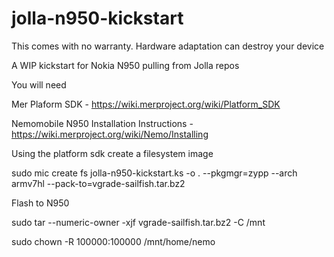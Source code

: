 jolla-n950-kickstart
====================

This comes with no warranty. Hardware adaptation can destroy your device

A WIP kickstart for Nokia N950 pulling from Jolla repos

You will need

Mer Plaform SDK - https://wiki.merproject.org/wiki/Platform_SDK

Nemomobile N950 Installation Instructions - https://wiki.merproject.org/wiki/Nemo/Installing


Using the platform sdk create a filesystem image 

sudo mic create fs jolla-n950-kickstart.ks -o . --pkgmgr=zypp --arch armv7hl  --pack-to=vgrade-sailfish.tar.bz2

Flash to N950

sudo tar --numeric-owner -xjf vgrade-sailfish.tar.bz2 -C /mnt

sudo chown -R 100000:100000 /mnt/home/nemo
